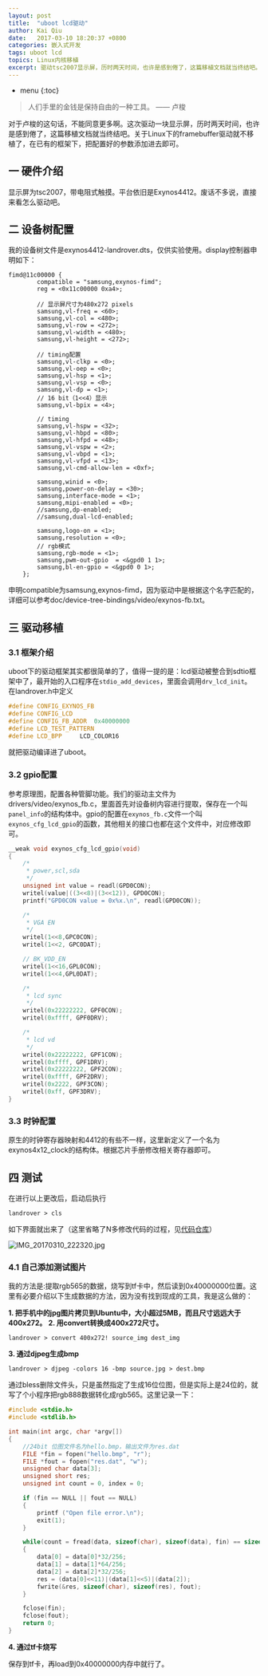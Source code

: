 ```yaml
---
layout: post
title:  "uboot lcd驱动"
author: Kai Qiu
date:   2017-03-10 18:20:37 +0800
categories: 嵌入式开发
tags: uboot lcd
topics: Linux内核移植
excerpt: 驱动tsc2007显示屏，历时两天时间，也许是感到倦了，这篇移植文档就当终结吧。关于Linux下的framebuffer驱动就不移植了，在已有的框架下，把配置好的参数添加进去即可。
---
```


* menu
{:toc}

> 人们手里的金钱是保持自由的一种工具。 —— 卢梭

对于卢梭的这句话，不能同意更多啊。这次驱动一块显示屏，历时两天时间，也许是感到倦了，这篇移植文档就当终结吧。关于Linux下的framebuffer驱动就不移植了，在已有的框架下，把配置好的参数添加进去即可。

## 一 硬件介绍

显示屏为tsc2007，带电阻式触摸。平台依旧是Exynos4412。废话不多说，直接来看怎么驱动吧。

## 二 设备树配置

我的设备树文件是exynos4412-landrover.dts，仅供实验使用。display控制器申明如下：

```shell
fimd@11c00000 {
		compatible = "samsung,exynos-fimd";
		reg = <0x11c00000 0xa4>;

	    // 显示屏尺寸为480x272 pixels
		samsung,vl-freq = <60>;
		samsung,vl-col = <480>;
		samsung,vl-row = <272>;
		samsung,vl-width = <480>;
		samsung,vl-height = <272>;

	    // timing配置
		samsung,vl-clkp = <0>;
		samsung,vl-oep = <0>;
		samsung,vl-hsp = <1>;
		samsung,vl-vsp = <0>;
		samsung,vl-dp = <1>;
		// 16 bit（1<<4）显示
		samsung,vl-bpix = <4>;

	    // timing
		samsung,vl-hspw = <32>;
		samsung,vl-hbpd = <80>;
		samsung,vl-hfpd = <48>;
		samsung,vl-vspw = <2>;
		samsung,vl-vbpd = <1>;
		samsung,vl-vfpd = <13>;
		samsung,vl-cmd-allow-len = <0xf>;

		samsung,winid = <0>;
		samsung,power-on-delay = <30>;
		samsung,interface-mode = <1>;
		samsung,mipi-enabled = <0>;
		//samsung,dp-enabled;
		//samsung,dual-lcd-enabled;

		samsung,logo-on = <1>;
		samsung,resolution = <0>;
		// rgb模式
		samsung,rgb-mode = <1>;
		samsung,pwm-out-gpio  = <&gpd0 1 1>;
		samsung,bl-en-gpio = <&gpd0 0 1>;
	};
```

申明compatible为samsung,exynos-fimd，因为驱动中是根据这个名字匹配的，详细可以参考doc/device-tree-bindings/video/exynos-fb.txt。

## 三 驱动移植

### 3.1 框架介绍

uboot下的驱动框架其实都很简单的了，值得一提的是：lcd驱动被整合到sdtio框架中了，最开始的入口程序在`stdio_add_devices`，里面会调用`drv_lcd_init`。
在landrover.h中定义

```c
#define CONFIG_EXYNOS_FB
#define CONFIG_LCD
#define CONFIG_FB_ADDR	0x40000000
#define LCD_TEST_PATTERN
#define LCD_BPP		LCD_COLOR16
```

就把驱动编译进了uboot。

### 3.2 gpio配置

参考原理图，配置各种管脚功能。我们的驱动主文件为drivers/video/exynos_fb.c，里面首先对设备树内容进行提取，保存在一个叫`panel_info`的结构体中。gpio的配置在`exynos_fb.c`文件一个叫`exynos_cfg_lcd_gpio`的函数，其他相关的接口也都在这个文件中，对应修改即可。

```c
__weak void exynos_cfg_lcd_gpio(void)
{
	/*
	 * power,scl,sda
	 */
	unsigned int value = readl(GPD0CON);
	writel(value|((3<<8)|(3<<12)), GPD0CON);
	printf("GPD0CON value = 0x%x.\n", readl(GPD0CON));

	/*
	 * VGA EN
	 */
	writel(1<<8,GPC0CON);
	writel(1<<2, GPC0DAT);

	// BK_VDD_EN
	writel(1<<16,GPL0CON);
	writel(1<<4,GPL0DAT);

	/*
	 * lcd sync
	 */
	writel(0x22222222, GPF0CON);
	writel(0xffff, GPF0DRV);

	/*
	 * lcd vd
	 */
	writel(0x22222222, GPF1CON);
	writel(0xffff, GPF1DRV);
	writel(0x22222222, GPF2CON);
	writel(0xffff, GPF2DRV);
	writel(0x2222, GPF3CON);
	writel(0xff, GPF3DRV);
}
```

### 3.3 时钟配置

原生的时钟寄存器映射和4412的有些不一样，这里新定义了一个名为exynos4x12_clock的结构体。根据芯片手册修改相关寄存器即可。

## 四 测试

在进行以上更改后，启动后执行

```shell
landrover > cls
```

如下界面就出来了（这里省略了N多修改代码的过程，见[代码仓库](https://github.com/abcamus/bootloader-for-Exynos-4412)）

![IMG_20170310_222320.jpg](https://ooo.0o0.ooo/2017/03/10/58c2bafe957e8.jpg)

### 4.1 自己添加测试图片

我的方法是:提取rgb565的数据，烧写到tf卡中，然后读到0x40000000位置。这里有必要介绍以下生成数据的方法，因为没有找到现成的工具，我是这么做的：

**1. 把手机中的jpg图片拷贝到Ubuntu中，大小超过5MB，而且尺寸远远大于400x272。**
**2. 用convert转换成400x272尺寸。**

```shell
landrover > convert 400x272! source_img dest_img
```

**3. 通过djpeg生成bmp**

```shell
landrover > djpeg -colors 16 -bmp source.jpg > dest.bmp
```

通过bless删除文件头，只是虽然指定了生成16位位图，但是实际上是24位的，就写了个小程序把rgb888数据转化成rgb565。这里记录一下：

```cpp
#include <stdio.h>
#include <stdlib.h>

int main(int argc, char *argv[])
{
	//24bit 位图文件名为hello.bmp，输出文件为res.dat
    FILE *fin = fopen("hello.bmp", "r");
    FILE *fout = fopen("res.dat", "w");
    unsigned char data[3];
    unsigned short res;
    unsigned int count = 0, index = 0;

    if (fin == NULL || fout == NULL)
    {
        printf ("Open file error.\n");
        exit(1);
    }

    while(count = fread(data, sizeof(char), sizeof(data), fin) == sizeof(data))
    {
        data[0] = data[0]*32/256;
        data[1] = data[1]*64/256;
        data[2] = data[2]*32/256;
        res = (data[0]<<11)|(data[1]<<5)|(data[2]);
        fwrite(&res, sizeof(char), sizeof(res), fout);
    }

    fclose(fin);
    fclose(fout);
    return 0;
}
```

**4. 通过tf卡烧写**

保存到tf卡，再load到0x40000000内存中就行了。
